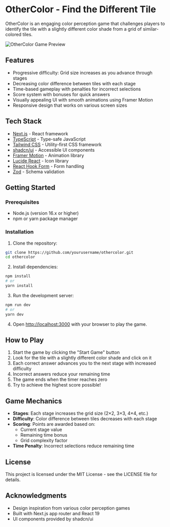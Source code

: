 # OtherColor - Find the Different Tile

OtherColor is an engaging color perception game that challenges players to identify the tile with a slightly different color shade from a grid of similar-colored tiles.

![OtherColor Game Preview](https://picsum.photos/800/400)

## Features

- Progressive difficulty: Grid size increases as you advance through stages
- Decreasing color difference between tiles with each stage
- Time-based gameplay with penalties for incorrect selections
- Score system with bonuses for quick answers
- Visually appealing UI with smooth animations using Framer Motion
- Responsive design that works on various screen sizes

## Tech Stack

- [Next.js](https://nextjs.org/) - React framework
- [TypeScript](https://www.typescriptlang.org/) - Type-safe JavaScript
- [Tailwind CSS](https://tailwindcss.com/) - Utility-first CSS framework
- [shadcn/ui](https://ui.shadcn.com/) - Accessible UI components
- [Framer Motion](https://www.framer.com/motion/) - Animation library
- [Lucide React](https://lucide.dev/) - Icon library
- [React Hook Form](https://react-hook-form.com/) - Form handling
- [Zod](https://zod.dev/) - Schema validation

## Getting Started

### Prerequisites

- Node.js (version 16.x or higher)
- npm or yarn package manager

### Installation

1. Clone the repository:

```bash
git clone https://github.com/yourusername/othercolor.git
cd othercolor
```

2. Install dependencies:

```bash
npm install
# or
yarn install
```

3. Run the development server:

```bash
npm run dev
# or
yarn dev
```

4. Open [http://localhost:3000](http://localhost:3000) with your browser to play the game.

## How to Play

1. Start the game by clicking the "Start Game" button
2. Look for the tile with a slightly different color shade and click on it
3. Each correct answer advances you to the next stage with increased difficulty
4. Incorrect answers reduce your remaining time
5. The game ends when the timer reaches zero
6. Try to achieve the highest score possible!

## Game Mechanics

- **Stages**: Each stage increases the grid size (2×2, 3×3, 4×4, etc.)
- **Difficulty**: Color difference between tiles decreases with each stage
- **Scoring**: Points are awarded based on:
  - Current stage value
  - Remaining time bonus
  - Grid complexity factor
- **Time Penalty**: Incorrect selections reduce remaining time

## License

This project is licensed under the MIT License - see the LICENSE file for details.

## Acknowledgments

- Design inspiration from various color perception games
- Built with Next.js app router and React 19
- UI components provided by shadcn/ui

